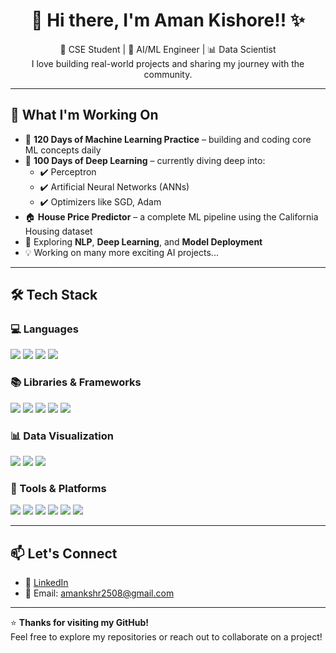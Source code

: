 <h1 align="center">👋 Hi there, I'm Aman Kishore!! ✨</h1>

<p align="center">
  🚀 CSE Student | 🤖 AI/ML Engineer | 📊 Data Scientist <br>
  I love building real-world projects and sharing my journey with the community.
</p>

---

## 🚀 What I'm Working On
- 💯 **120 Days of Machine Learning Practice** – building and coding core ML concepts daily  
- 💯 **100 Days of Deep Learning** – currently diving deep into:
  - ✔️ Perceptron  
  - ✔️ Artificial Neural Networks (ANNs)  
  - ✔️ Optimizers like SGD, Adam  
- 🏠 **House Price Predictor** – a complete ML pipeline using the California Housing dataset  
- 🧠 Exploring **NLP**, **Deep Learning**, and **Model Deployment**  
- 💡 Working on many more exciting AI projects...

---

## 🛠️ Tech Stack

### 💻 Languages
<p>
  <img src="https://img.shields.io/badge/Python-3776AB?logo=python&logoColor=white&style=for-the-badge" />
  <img src="https://img.shields.io/badge/C-00599C?logo=c&logoColor=white&style=for-the-badge" />
  <img src="https://img.shields.io/badge/C++-00599C?logo=cplusplus&logoColor=white&style=for-the-badge" />
  <img src="https://img.shields.io/badge/R-276DC3?logo=r&logoColor=white&style=for-the-badge" />
</p>

### 📚 Libraries & Frameworks
<p>
  <img src="https://img.shields.io/badge/Numpy-013243?logo=numpy&logoColor=white&style=for-the-badge" />
  <img src="https://img.shields.io/badge/Pandas-150458?logo=pandas&logoColor=white&style=for-the-badge" />
  <img src="https://img.shields.io/badge/scikit--learn-F7931E?logo=scikitlearn&logoColor=white&style=for-the-badge" />
  <img src="https://img.shields.io/badge/TensorFlow-FF6F00?logo=tensorflow&logoColor=white&style=for-the-badge" />
  <img src="https://img.shields.io/badge/Keras-D00000?logo=keras&logoColor=white&style=for-the-badge" />
</p>

### 📊 Data Visualization
<p>
  <img src="https://img.shields.io/badge/Matplotlib-3C5280?logo=matplotlib&logoColor=white&style=for-the-badge" />
  <img src="https://img.shields.io/badge/Seaborn-3C5280?style=for-the-badge" />
  <img src="https://img.shields.io/badge/Plotly-3C3C3C?logo=plotly&logoColor=white&style=for-the-badge" />
</p>

### 🔧 Tools & Platforms
<p>
  <img src="https://img.shields.io/badge/Git-F05032?logo=git&logoColor=white&style=for-the-badge" />
  <img src="https://img.shields.io/badge/GitHub-181717?logo=github&logoColor=white&style=for-the-badge" />
  <img src="https://img.shields.io/badge/VSCode-007ACC?logo=visualstudiocode&logoColor=white&style=for-the-badge" />
  <img src="https://img.shields.io/badge/Jupyter-F37626?logo=jupyter&logoColor=white&style=for-the-badge" />
  <img src="https://img.shields.io/badge/Google_Colab-F9AB00?logo=googlecolab&logoColor=black&style=for-the-badge" />
  <img src="https://img.shields.io/badge/Docker-2496ED?logo=docker&logoColor=white&style=for-the-badge" />
</p>

---

## 📫 Let's Connect
- 🔗 [LinkedIn](https://www.linkedin.com/in/aman-kishore-145b47306/)
- 📧 Email: amankshr2508@gmail.com

---

⭐ **Thanks for visiting my GitHub!**  
Feel free to explore my repositories or reach out to collaborate on a project!

